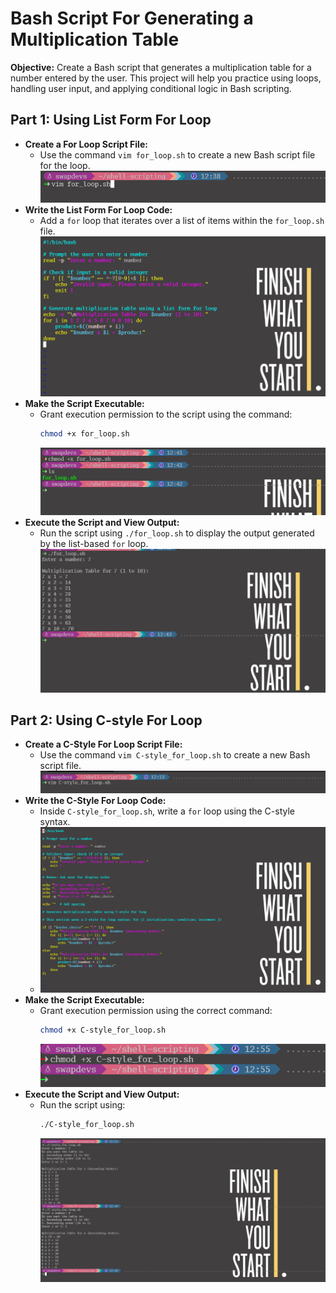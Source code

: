 # Bash Script For Generating a Multiplication Table
**Objective:** Create a Bash script that generates a multiplication table for a number entered by the user. This project will help you practice using loops, handling user input, and applying conditional logic in Bash scripting.
## Part 1: Using List Form For Loop
   * **Create a For Loop Script File:**
      * Use the command `vim for_loop.sh` to create a new Bash script file for the loop.
        ![Create a For Loop Script File](img/vim-list-form-for-loop.png)
   * **Write the List Form For Loop Code:**
      * Add a `for` loop that iterates over a list of items within the `for_loop.sh` file.
        ![Write the List Form For Loop Code](img/list-form-for-loop-code.png)
   * **Make the Script Executable:**
      * Grant execution permission to the script using the command:
        ```bash
        chmod +x for_loop.sh
        ```
        ![Make the Script Executable](img/list-form-permission-for-loop.png)
   * **Execute the Script and View Output:**
      * Run the script using `./for_loop.sh` to display the output generated by the list-based `for` loop.
        ![Execute the Script and View Output](img/list-form-for-loop-output.png)

## Part 2: Using C-style For Loop
   * **Create a C-Style For Loop Script File:**
      * Use the command `vim C-style_for_loop.sh` to create a new Bash script file.
        ![Create a C-Style For Loop Script File](img/C-style-for-loop.png)
  * **Write the C-Style For Loop Code:**
    * Inside `C-style_for_loop.sh`, write a `for` loop using the C-style syntax.
    * ![Write the C-Style For Loop Code](img/C-style-for-loop-code.png)
  * **Make the Script Executable:**
    * Grant execution permission using the correct command:
      ```bash
      chmod +x C-style_for_loop.sh
      ```
      ![Make the Script Executable](img/C-style-for-loop-permission.png)
  * **Execute the Script and View Output:**
    * Run the script using:
      ```bash
      ./C-style_for_loop.sh
      ```
      ![Execute the Script and View Output](img/C-style-for-loop-output.png)
